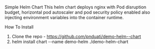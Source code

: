 Simple Helm Chart
This helm chart deploys nginx with Pod disruption budget, horizontal pod autoscaler and pod security policy enabled also injecting environment variables into the container runtime.

How To Install

1. Clone the repo - https://github.com/pnduati/demo-helm--chart
2. helm install chart --name demo-helm ./demo-helm-chart
